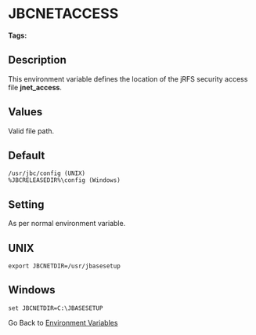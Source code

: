 # JBCNETACCESS

<PageHeader />

**Tags:**
<badge text='jrfs' vertical='middle' />
<badge text='environment variables' vertical='middle' />

## Description

This environment variable defines the location of the jRFS security access file **jnet\_access**.

## Values

Valid file path.

## Default

```
/usr/jbc/config (UNIX)
%JBCRELEASEDIR%\config (Windows)
```

## Setting

As per normal environment variable.

## UNIX

```
export JBCNETDIR=/usr/jbasesetup
```

## Windows

```
set JBCNETDIR=C:\JBASESETUP
```

Go Back to [Environment Variables](./../README.md)

  
<PageFooter />
